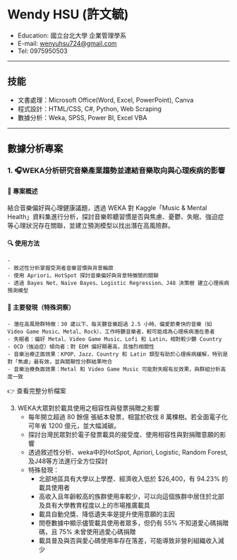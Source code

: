 # Wendy HSU (許文毓)
- Education: 國立台北大學 企業管理學系
- E-mail: wenyuhsu724@gmail.com
- Tel: 0975950503
---
## 技能
- 文書處理：Microsoft Office(Word, Excel, PowerPoint), Canva
- 程式設計：HTML/CSS, C#, Python, Web Scraping
- 數據分析：Weka, SPSS, Power BI, Excel VBA 
---
## 數據分析專案
### 1. 🎧WEKA分析研究音樂產業趨勢並連結音樂取向與心理疾病的影響
#### 🧠 專案概述  
結合音樂偏好與心理健康議題，透過 WEKA 對 Kaggle「Music & Mental Health」資料集進行分析，探討音樂聆聽習慣是否與焦慮、憂鬱、失眠、強迫症等心理狀況存在關聯，並建立預測模型以找出潛在高風險群。  
#### 🔍 使用方法
    - 
    - 敘述性分析掌握受測者音樂習慣與背景輪廓
    - 使用 Apriori、HotSpot 探討音樂偏好與背景特徵間的關聯
    - 透過 Bayes Net、Naive Bayes、Logistic Regression、J48 決策樹 建立心理疾病預測模型  
#### 🌟 主要發現（特殊洞察）
    - 潛在高風險群特徵：30 歲以下、每天聽音樂超過 2.5 小時、偏愛節奏快的音樂（如 Video Game Music、Metal、Rock）、工作時聽音樂者，較可能成為心理疾病潛在患者
    - 失眠者：偏好 Metal、Video Game Music、Lofi 和 Latin，相對較少聽 Country
    - OCD（強迫症）傾向者：對 EDM 偏好顯著高，具強烈相關性
    - 音樂治療正面效果：KPOP、Jazz、Country 和 Latin 類型有助於心理疾病緩解，特別是對「焦慮」最有效，並與關聯性分群結果吻合
    - 音樂治療負面效果：Metal 和 Video Game Music 可能對失眠有反效果，與群組分析高度一致  
👉 查看完整分析檔案

3. WEKA大眾對於載具使用之相容性與發票捐贈之影響
    - 每年開立超過 80 餘億 張紙本發票，相當於砍伐 8 萬棵樹。若全面電子化可年省 1200 億元，並大幅減碳。
    - 探討台灣民眾對於電子發票載具的接受度、使用相容性與對捐贈意願的影響
    - 透過敘述性分析、weka中的HotSpot, Apriori, Logistic, Random Forest, 及J48等方法進行全方位探討
    - 特殊發現：
        - 北部地區具有大學以上學歷、經濟收入低於 $26,400，有 94.23% 的載具使用者
        - 高收入且年齡較高的族群使用率較少，可以向這個族群中居住於北部及具有大學教育程度以上的市場推廣載具
        - 載具自動兌獎、降低遺失率是提升使用意願的主因
        - 問卷數據中顯示儘管載具使用者眾多，但仍有 55% 不知道愛心碼捐贈碼，且 75% 未曾使用過愛心碼捐贈
        - 載具普及與否與愛心碼使用率存在落差，可能導致非營利組織收入減少


